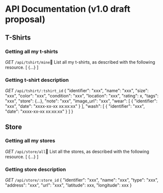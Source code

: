 # API Documentation (v1.0 draft proposal)

## T-Shirts
### Getting all my t-shirts
*GET* `/api/tshirt/mine`
List all my t-shirts, as described with the following resource.
	[
		{…}
	]

### Getting t-shirt description
*GET* `/api/tshirt/:tshirt_id`
	{
		"identifier": "xxx",
		"name": "xxx",
		"size": "xxx",
		"color": "xxx",
		"condition": "xxx",
		"location": "xxx",
		"rating": x,
		"tags": "xxx",
		"store": {...},
		"note": "xxx",
		"image_url": "xxx",
		"wear": 
		[
			{
				"identifier": "xxx",
				"date": "xxxx-xx-xx xx:xx:xx"
			}
		],
		"wash":
		[
			{
				"identifier": "xxx",
				"date": "xxxx-xx-xx xx:xx:xx"
			}
		]
	}

## Store
### Getting all my stores
*GET* `/api/store/all`
List all the stores, as described with the following resource.
	[
		{…}
	]

### Getting store description
*GET* `/api/store/:store_id`
	{
		"identifier": "xxx",
		"name": "xxx",
		"type": "xxx",
		"address": "xxx",
		"url": "xxx",
		"latitude": xxx,
		"longitude": xxx
	}